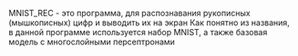  MNIST_REC - это программа, для распознавания рукописных (мышкописных) цифр и выводить их на экран
Как понятно из названия, в данной программе используется набор MNIST, а также базовая модель с многослойными персептронами
